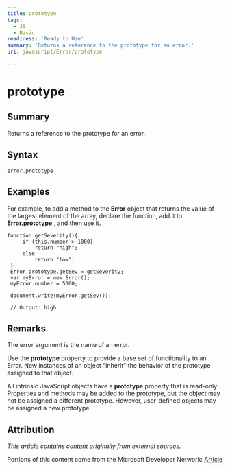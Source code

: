 ```yaml
---
title: prototype
tags:
  - JS
  - Basic
readiness: 'Ready to Use'
summary: 'Returns a reference to the prototype for an error.'
uri: javascript/Error/prototype

---
```

# prototype

## Summary

Returns a reference to the prototype for an error.

## Syntax

    error.prototype

## Examples

For example, to add a method to the **Error** object that returns the value of the largest element of the array, declare the function, add it to **Error.prototype** , and then use it.

``` {.js}
function getSeverity(){
     if (this.number > 1000)
         return "high";
     else
         return "low";
 }
 Error.prototype.getSev = getSeverity;
 var myError = new Error();
 myError.number = 5000;

 document.write(myError.getSev());

 // Output: high
```

## Remarks

The error argument is the name of an error.

Use the **prototype** property to provide a base set of functionality to an Error. New instances of an object "inherit" the behavior of the prototype assigned to that object.

All intrinsic JavaScript objects have a **prototype** property that is read-only. Properties and methods may be added to the prototype, but the object may not be assigned a different prototype. However, user-defined objects may be assigned a new prototype.

## Attribution

*This article contains content originally from external sources.*

Portions of this content come from the Microsoft Developer Network: [Article](http://msdn.microsoft.com/en-us/library/ie/jj155286(v=vs.94).aspx)

